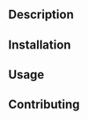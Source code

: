 # <Your Project Name>

## Description

<Project Description>

## Installation

<Installation Instructions>

## Usage

<Usage Information>

## Contributing

<Contributors>

